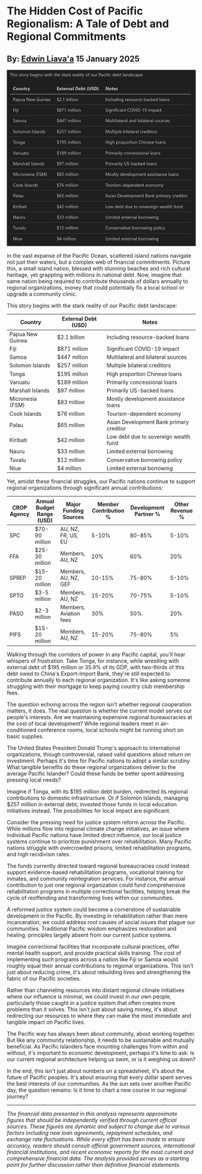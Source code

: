 # The Hidden Cost of Pacific Regionalism: A Tale of Debt and Regional Commitments
## By: [Edwin Liava'a](https://github.com/EdwinLiavaa) 15 January 2025

<p align="center">
 <img width="800" src="https://github.com/EdwinLiavaa/liavaa.space/blob/main/blog/20250115/pic.png">
</p>

In the vast expanse of the Pacific Ocean, scattered island nations navigate not just their waters, but a complex web of financial commitments. Picture this, a small island nation, blessed with stunning beaches and rich cultural heritage, yet grappling with millions in national debt. Now, imagine that same nation being required to contribute thousands of dollars annually to regional organizations, money that could potentially fix a local school or upgrade a community clinic.

This story begins with the stark reality of our Pacific debt landscape:

| Country | External Debt (USD) | Notes |
|---------|-------------------|--------|
| Papua New Guinea | $2.1 billion | Including resource-backed loans |
| Fiji | $871 million | Significant COVID-19 impact |
| Samoa | $447 million | Multilateral and bilateral sources |
| Solomon Islands | $257 million | Multiple bilateral creditors |
| Tonga | $195 million | High proportion Chinese loans |
| Vanuatu | $189 million | Primarily concessional loans |
| Marshall Islands | $97 million | Primarily US-backed loans |
| Micronesia (FSM) | $83 million | Mostly development assistance loans |
| Cook Islands | $76 million | Tourism-dependent economy |
| Palau | $65 million | Asian Development Bank primary creditor |
| Kiribati | $42 million | Low debt due to sovereign wealth fund |
| Nauru | $33 million | Limited external borrowing |
| Tuvalu | $12 million | Conservative borrowing policy |
| Niue | $4 million | Limited external borrowing |

Yet, amidst these financial struggles, our Pacific nations continue to support regional organizations through significant annual contributions:

| CROP Agency | Annual Budget Range (USD) | Major Funding Sources | Member Contribution % | Development Partner % | Other Revenue % |
|-------------|---------------------------|----------------------|---------------------|---------------------|-----------------|
| SPC | $70-90 million | AU, NZ, FR, US, EU | 5-10% | 80-85% | 5-10% |
| FFA | $25-30 million | Members, AU, NZ | 20% | 60% | 20% |
| SPREP | $15-20 million | Members, AU, NZ, GEF | 10-15% | 75-80% | 5-10% |
| SPTO | $3-5 million | Members, AU, NZ | 15-20% | 70-75% | 5-10% |
| PASO | $2-3 million | Members, Aviation fees | 30% | 50% | 20% |
| PIFS | $15-20 million | Members, AU, NZ | 15-20% | 75-80% | 5% |

Walking through the corridors of power in any Pacific capital, you'll hear whispers of frustration. Take Tonga, for instance, while wrestling with external debt of $195 million or 35.9% of its GDP, with two-thirds of this debt owed to China's Export-Import Bank, they're still expected to contribute annually to each regional organization. It's like asking someone struggling with their mortgage to keep paying country club membership fees.

The question echoing across the region isn't whether regional cooperation matters, it does. The real question is whether the current model serves our people's interests. Are we maintaining expensive regional bureaucracies at the cost of local development? While regional leaders meet in air-conditioned conference rooms, local schools might be running short on basic supplies.

The United States President Donald Trump's approach to international organizations, though controversial, raised valid questions about return on investment. Perhaps it's time for Pacific nations to adopt a similar scrutiny. What tangible benefits do these regional organizations deliver to the average Pacific Islander? Could these funds be better spent addressing pressing local needs?

Imagine if Tonga, with its $195 million debt burden, redirected its regional contributions to domestic infrastructure. Or if Solomon Islands, managing $257 million in external debt, invested those funds in local education initiatives instead. The possibilities for local impact are significant.

Consider the pressing need for justice system reform across the Pacific. While millions flow into regional climate change initiatives, an issue where individual Pacific nations have limited direct influence, our local justice systems continue to prioritize punishment over rehabilitation. Many Pacific nations struggle with overcrowded prisons, limited rehabilitation programs, and high recidivism rates. 

The funds currently directed toward regional bureaucracies could instead support evidence-based rehabilitation programs, vocational training for inmates, and community reintegration services. For instance, the annual contribution to just one regional organization could fund comprehensive rehabilitation programs in multiple correctional facilities, helping break the cycle of reoffending and transforming lives within our communities.

A reformed justice system could become a cornerstone of sustainable development in the Pacific. By investing in rehabilitation rather than mere incarceration, we could address root causes of social issues that plague our communities. Traditional Pacific wisdom emphasizes restoration and healing, principles largely absent from our current justice systems. 

Imagine correctional facilities that incorporate cultural practices, offer mental health support, and provide practical skills training. The cost of implementing such programs across a nation like Fiji or Samoa would roughly equal their annual contributions to regional organizations. This isn't just about reducing crime, it's about rebuilding lives and strengthening the fabric of our Pacific societies.

Rather than channeling resources into distant regional climate initiatives where our influence is minimal, we could invest in our own people, particularly those caught in a justice system that often creates more problems than it solves. This isn't just about saving money, it's about redirecting our resources to where they can make the most immediate and tangible impact on Pacific lives.

The Pacific way has always been about community, about working together. But like any community relationship, it needs to be sustainable and mutually beneficial. As Pacific Islanders face mounting challenges from within and without, it's important to economic development, perhaps it's time to ask: Is our current regional architecture helping us swim, or is it weighing us down?

In the end, this isn't just about numbers on a spreadsheet, it's about the future of Pacific peoples. It's about ensuring that every dollar spent serves the best interests of our communities. As the sun sets over another Pacific day, the question remains: Is it time to chart a new course in our regional journey?

---
_The financial data presented in this analysis represents approximate figures that should be independently verified through current official sources. These figures are dynamic and subject to change due to various factors including new loan agreements, repayment schedules, and exchange rate fluctuations. While every effort has been made to ensure accuracy, readers should consult official government sources, international financial institutions, and recent economic reports for the most current and comprehensive financial data. The analysis provided serves as a starting point for further discussion rather than definitive financial statements._
